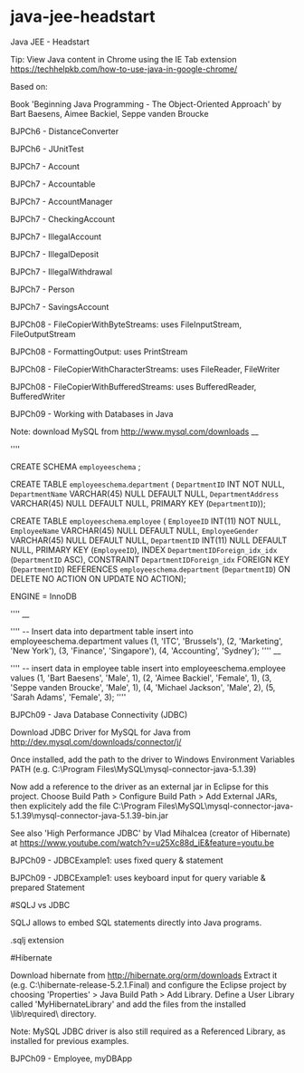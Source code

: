 # java-jee-headstart
Java JEE - Headstart


Tip: View Java content in Chrome using the IE Tab extension https://techhelpkb.com/how-to-use-java-in-google-chrome/

Based on:

Book 'Beginning Java Programming - The Object-Oriented Approach' by Bart Baesens, Aimee Backiel, Seppe vanden Broucke

BJPCh6 - DistanceConverter

BJPCh6 - JUnitTest

BJPCh7 - Account

BJPCh7 - Accountable

BJPCh7 - AccountManager

BJPCh7 - CheckingAccount

BJPCh7 - IllegalAccount

BJPCh7 - IllegalDeposit

BJPCh7 - IllegalWithdrawal

BJPCh7 - Person

BJPCh7 - SavingsAccount

BJPCh08 - FileCopierWithByteStreams: uses FileInputStream, FileOutputStream

BJPCh08 - FormattingOutput: uses PrintStream

BJPCh08 - FileCopierWithCharacterStreams: uses FileReader, FileWriter

BJPCh08 - FileCopierWithBufferedStreams: uses BufferedReader, BufferedWriter

BJPCh09 - Working with Databases in Java

Note: download MySQL from http://www.mysql.com/downloads
__

''''

CREATE SCHEMA `employeeschema` ;

CREATE TABLE `employeeschema`.`department` (
  `DepartmentID` INT NOT NULL,
  `DepartmentName` VARCHAR(45) NULL DEFAULT NULL,
  `DepartmentAddress` VARCHAR(45) NULL DEFAULT NULL,
  PRIMARY KEY (`DepartmentID`));

CREATE TABLE `employeeschema`.`employee` (
  `EmployeeID` INT(11) NOT NULL,
  `EmployeeName` VARCHAR(45) NULL DEFAULT NULL,
  `EmployeeGender` VARCHAR(45) NULL DEFAULT NULL,
  `DepartmentID` INT(11) NULL DEFAULT NULL,
  PRIMARY KEY (`EmployeeID`),
  INDEX `DepartmentIDForeign_idx_idx` (`DepartmentID` ASC),
  CONSTRAINT `DepartmentIDForeign_idx`
    FOREIGN KEY (`DepartmentID`)
    REFERENCES `employeeschema`.`department` (`DepartmentID`)
    ON DELETE NO ACTION
    ON UPDATE NO ACTION);

ENGINE = InnoDB

''''
__

''''
-- Insert data into department table
insert into employeeschema.department
values
	(1,	'ITC', 'Brussels'),
    (2, 'Marketing', 'New York'),
    (3, 'Finance', 'Singapore'),
    (4, 'Accounting', 'Sydney');
''''
__

''''
-- insert data in employee table
insert into employeeschema.employee
values
	(1, 'Bart Baesens', 'Male', 1),
    (2, 'Aimee Backiel', 'Female', 1),
    (3, 'Seppe vanden Broucke', 'Male', 1),
    (4, 'Michael Jackson', 'Male', 2),
    (5, 'Sarah Adams', 'Female', 3);
''''

BJPCh09 - Java Database Connectivity (JDBC)

Download JDBC Driver for MySQL for Java from http://dev.mysql.com/downloads/connector/j/

Once installed, add the path to the driver to Windows Environment Variables PATH (e.g. C:\Program Files\MySQL\mysql-connector-java-5.1.39)

Now add a reference to the driver as an external jar in Eclipse for this project.
Choose Build Path > Configure Build Path > Add External JARs, then explicitely add the file C:\Program Files\MySQL\mysql-connector-java-5.1.39\mysql-connector-java-5.1.39-bin.jar

See also 'High Performance JDBC' by Vlad Mihalcea (creator of Hibernate) at https://www.youtube.com/watch?v=u25Xc88d_iE&feature=youtu.be

BJPCh09 - JDBCExample1: uses fixed query & statement

BJPCh09 - JDBCExample1: uses keyboard input for query variable & prepared Statement

#SQLJ vs JDBC

SQLJ allows to embed SQL statements directly into Java programs.

.sqlj extension

#Hibernate

Download hibernate from http://hibernate.org/orm/downloads
Extract it (e.g. C:\hibernate-release-5.2.1.Final) and configure the Eclipse project by choosing 'Properties' > Java Build Path > Add Library. Define a User Library called 'MyHibernateLibrary' and add the files from the installed \lib\required\ directory.

Note: MySQL JDBC driver is also still required as a Referenced Library, as installed for previous examples.

BJPCh09 - Employee, myDBApp
